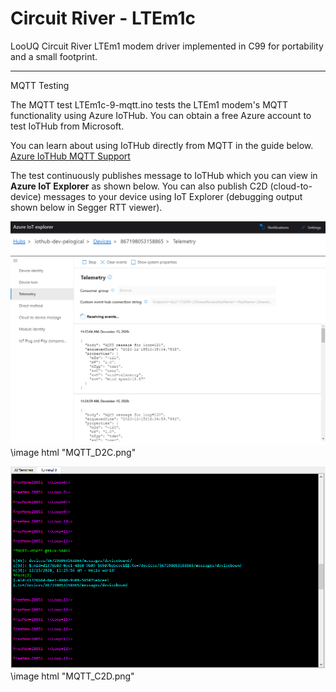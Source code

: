 # Circuit River - LTEm1c 

LooUQ Circuit River
LTEm1 modem driver implemented in C99 for portability and a small footprint.

----
MQTT Testing

The MQTT test LTEm1c-9-mqtt.ino tests the LTEm1 modem's MQTT functionality using Azure IoTHub. You can obtain a free Azure account to test IoTHub from Microsoft.

You can learn about using IoTHub directly from MQTT in the guide below.
[Azure IoTHub MQTT Support](https://docs.microsoft.com/en-us/azure/iot-hub/iot-hub-mqtt-support)

The test continuously publishes message to IoTHub which you can view in **Azure IoT Explorer** as shown below. You can also publish C2D (cloud-to-device) messages to your
device using IoT Explorer (debugging output shown below in Segger RTT viewer).

![](MQTT_D2C.png)
\image html "MQTT_D2C.png"

![](MQTT_C2D.png)
\image html "MQTT_C2D.png"

